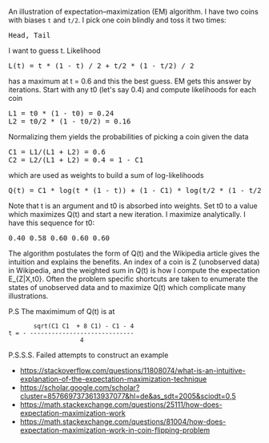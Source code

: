 An illustration of expectation–maximization (EM) algorithm. I have two coins with biases `t` and `t/2`. I pick one coin blindly and toss it two times:

<pre>
Head, Tail
</pre>

I want to guess t. Likelihood

<pre>
L(t) = t * (1 - t) / 2 + t/2 * (1 - t/2) / 2
</pre>

has a maximum at t = 0.6 and this the best guess. EM gets this answer by iterations. Start with any t0 (let's say 0.4) and compute likelihoods for each coin

<pre>
L1 = t0 * (1 - t0) = 0.24
L2 = t0/2 * (1 - t0/2) = 0.16
</pre>

Normalizing them yields the probabilities of picking a coin given the data

<pre>
C1 = L1/(L1 + L2) = 0.6
C2 = L2/(L1 + L2) = 0.4 = 1 - C1
</pre>

which are used as weights to build a sum of log-likelihoods

<pre>
Q(t) = C1 * log(t * (1 - t)) + (1 - C1) * log(t/2 * (1 - t/2))
</pre>

Note that t is an argument and t0 is absorbed into weights. Set t0 to a value which maximizes Q(t) and start a new iteration. I maximize analytically. I have this sequence for t0:

<pre>
0.40 0.58 0.60 0.60 0.60
</pre>

The algorithm postulates the form of Q(t) and the Wikipedia article gives the intuition and explains the benefits. An index of a coin is Z (unobserved data) in Wikipedia, and the weighted sum in Q(t) is how I compute the expectation E_{Z|X,t0}. Often the problem specific shortcuts are taken to enumerate the states of unobserved data and to maximize Q(t) which complicate many illustrations.


P.S The maximimum of Q(t) is at
```
       sqrt(C1 C1  + 8 C1) - C1 - 4
t = - -----------------------------
                    4
```

P.S.S.S. Failed attempts to construct an example

- https://stackoverflow.com/questions/11808074/what-is-an-intuitive-explanation-of-the-expectation-maximization-technique
- https://scholar.google.com/scholar?cluster=8576697373613937077&hl=de&as_sdt=2005&sciodt=0,5
- https://math.stackexchange.com/questions/25111/how-does-expectation-maximization-work
- https://math.stackexchange.com/questions/81004/how-does-expectation-maximization-work-in-coin-flipping-problem
